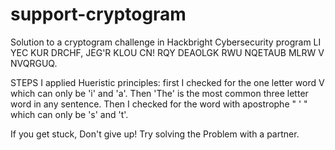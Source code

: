 # support-cryptogram
Solution to a cryptogram challenge in Hackbright Cybersecurity program
LI YEC KUR DRCHF,
JEG'R KLOU CN!
RQY DEAOLGK RWU
NQETAUB MLRW
V NVQRGUQ.

STEPS
I applied Hueristic principles: first I checked for the one letter word V which can only be 'i' and 'a'. Then 'The' is the most common three letter word in any sentence. Then I checked for the word with apostrophe " ' " which can only be 's' and 't'. 

If you get stuck,
Don't give up!
Try solving the 
Problem with
a partner.
